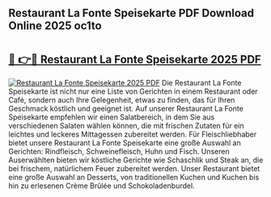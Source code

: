 ## Restaurant La Fonte Speisekarte PDF Download Online 2025 oc1to

# <h2><a href="http://gcdxwg.nevu.top/?p=Restaurant+La+Fonte+Speisekarte">🔗 👉🔴 Restaurant La Fonte Speisekarte 2025 PDF</a></h2>

[![Restaurant La Fonte Speisekarte 2025 PDF](https://i.imgur.com/dBaPXMq.png)](http://gcdxwg.nevu.top/?p=Restaurant+La+Fonte+Speisekarte)
Die Restaurant La Fonte Speisekarte ist nicht nur eine Liste von Gerichten in einem Restaurant oder Café, sondern auch Ihre Gelegenheit, etwas zu finden, das für Ihren Geschmack köstlich und geeignet ist. Auf unserer Restaurant La Fonte Speisekarte empfehlen wir einen Salatbereich, in dem Sie aus verschiedenen Salaten wählen können, die mit frischen Zutaten für ein leichtes und leckeres Mittagessen zubereitet werden. Für Fleischliebhaber bietet unsere Restaurant La Fonte Speisekarte eine große Auswahl an Gerichten: Rindfleisch, Schweinefleisch, Huhn und Fisch. Unseren Auserwählten bieten wir köstliche Gerichte wie Schaschlik und Steak an, die bei frischem, natürlichem Feuer zubereitet werden. Unser Restaurant bietet eine große Auswahl an Desserts, von traditionellen Kuchen und Kuchen bis hin zu erlesenen Crème Brûlée und Schokoladenburdel.
